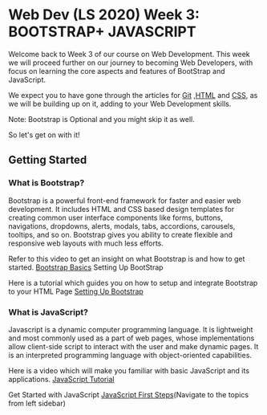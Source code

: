 # Web Dev (LS 2020) Week 3: BOOTSTRAP+ JAVASCRIPT

Welcome back to Week 3 of our course on Web Development.
This week we will proceed further on our journey to becoming Web Developers, with focus on learning the core aspects and features of BootStrap and JavaScript.

We expect you to have gone through the articles for [Git](https://github.com/wncc/learners-space/blob/master/Web%20Development/Week%201/Git.md) ,[HTML](https://github.com/wncc/learners-space/blob/master/Web%20Development/Week%201/HTML.md) and [CSS](https://github.com/wncc/learners-space/blob/master/Web%20Development/Week%202/CSS.md), as we will be building up on it, adding to your Web Development skills.

Note: Bootstrap is Optional and you might skip it as well.

So let's get on with it!

## Getting Started

### What is Bootstrap? 
Bootstrap is a powerful front-end framework for faster and easier web development. It includes HTML and CSS based design templates for creating common user interface components like forms, buttons, navigations, dropdowns, alerts, modals, tabs, accordions, carousels, tooltips, and so on.
Bootstrap gives you ability to create flexible and responsive web layouts with much less efforts.


Refer to this video  to get an insight on what Bootstrap is and how to get started. [Bootstrap Basics](https://www.youtube.com/watch?v=5GcQtLDGXy8) Setting Up BootStrap

Here is a tutorial which guides you on how to setup and integrate Bootstrap to your HTML Page [Setting Up Bootstrap](https://websitesetup.org/bootstrap-tutorial-for-beginners/)

### What is JavaScript?
Javascript is a dynamic computer programming language. It is lightweight and most commonly used as a part of web pages, whose implementations allow client-side script to interact with the user and make dynamic pages. It is an interpreted programming language with object-oriented capabilities.

Here is a video which will make you familiar with basic JavaScript and its applications. [JavaScript Tutorial](https://www.youtube.com/watch?v=W6NZfCO5SIk) 


Get Started with JavaScript [JavaScript First Steps](https://developer.mozilla.org/en-US/docs/Learn/JavaScript/First_steps)(Navigate to the topics from left sidebar)